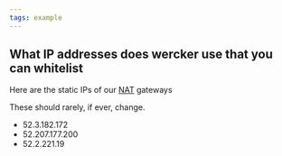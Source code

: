 ```yaml
---
tags: example
---
```


## What IP addresses does wercker use that you can whitelist

Here are the static IPs of our
[NAT](https://en.wikipedia.org/wiki/Network_address_translation#One-to-many_NAT)
gateways

These should rarely, if ever, change. 

* 52.3.182.172
* 52.207.177.200
* 52.2.221.19

